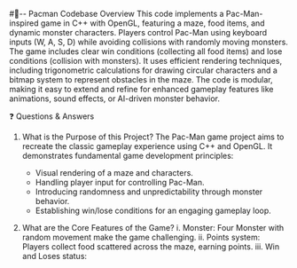 #📌-- Pacman Codebase Overview
This code implements a Pac-Man-inspired game in C++ with OpenGL, featuring a maze, food items, and dynamic monster characters.
Players control Pac-Man using keyboard inputs (W, A, S, D) while avoiding collisions with randomly moving monsters.
The game includes clear win conditions (collecting all food items) and lose conditions (collision with monsters).
It uses efficient rendering techniques, including trigonometric calculations for drawing circular characters and a bitmap system to represent obstacles in the maze.
The code is modular, making it easy to extend and refine for enhanced gameplay features like animations, sound effects, or AI-driven monster behavior.

❓ Questions & Answers
1. What is the Purpose of this Project?
   The Pac-Man game project aims to recreate the classic gameplay experience using C++ and OpenGL. It demonstrates fundamental game development principles:
   - Visual rendering of a maze and characters.
   - Handling player input for controlling Pac-Man.
   - Introducing randomness and unpredictability through monster behavior.
   - Establishing win/lose conditions for an engaging gameplay loop.
  
2. What are the Core Features of the Game?
   i. Monster:
      Four Monster with random movement make the game challenging.
   ii. Points system:
       Players collect food scattered across the maze, earning points.
   iii. Win and Loses status:
        
    



